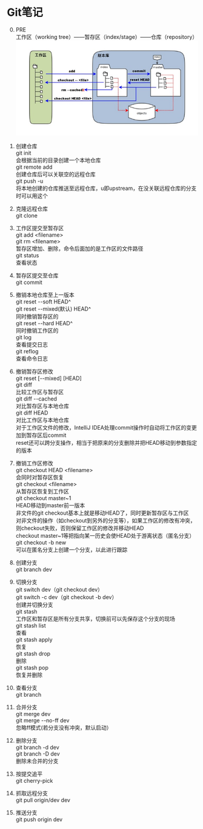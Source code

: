 # Git笔记

0. PRE<br>
工作区（working tree）——暂存区（index/stage）——仓库（repository）
![git基础概念](https://github.com/lvv9/lvv9.github.io/blob/master/pic/1352126739_7909.jpg?raw=true)

1. 创建仓库<br>
git init<br>
会根据当前的目录创建一个本地仓库<br>
git remote add<br>
创建仓库后可以关联空的远程仓库<br>
git push -u<br>
将本地创建的仓库推送至远程仓库，u即upstream，在没关联远程仓库的分支时可以用这个

2. 克隆远程仓库<br>
git clone

3. 工作区提交至暂存区<br>
git add \<filename><br>
git rm \<filename><br>
暂存区增加、删除，命令后面加的是工作区的文件路径<br>
git status<br>
查看状态

4. 暂存区提交至仓库<br>
git commit

5. 撤销本地仓库至上一版本<br>
git reset --soft HEAD^<br>
git reset --mixed(默认) HEAD^<br>
同时撤销暂存区的<br>
git reset --hard HEAD^<br>
同时撤销工作区的<br>
git log<br>
查看提交日志<br>
git reflog<br>
查看命令日志

6. 撤销暂存区修改<br>
git reset \[--mixed\] \[HEAD\]<br>
git diff<br>
比较工作区与暂存区<br>
git diff --cached<br>
对比暂存区与本地仓库<br>
git diff HEAD<br>
对比工作区与本地仓库<br>
对于工作区文件的修改，IntelliJ IDEA处理commit操作时自动将工作区的变更加到暂存区后commit<br>
reset还可以跨分支操作，相当于把原来的分支删除并把HEAD移动到参数指定的版本

7. 撤销工作区修改<br>
git checkout HEAD \<filename\><br>
会同时对暂存区恢复<br>
git checkout \<filename\><br>
从暂存区恢复到工作区<br>
git checkout master\~1<br>
HEAD移动到master前一版本<br>
非文件的git checkout基本上就是移动HEAD了，同时更新暂存区与工作区<br>
对非文件的操作（如checkout到另外的分支等），如果工作区的修改有冲突，则checkout失败，否则保留工作区的修改并移动HEAD<br>
checkout master~1等把指向某一历史会使HEAD处于游离状态（匿名分支）<br>
git checkout -b new<br>
可以在匿名分支上创建一个分支，以此进行跟踪

8. 创建分支<br>
git branch dev

9. 切换分支<br>
git switch dev（git checkout dev）<br>
git switch -c dev（git checkout -b dev）<br>
创建并切换分支<br>
git stash<br>
工作区和暂存区是所有分支共享，切换前可以先保存这个分支的现场<br>
git stash list<br>
查看<br>
git stash apply<br>
恢复<br>
git stash drop<br>
删除<br>
git stash pop  
恢复并删除

10. 查看分支<br>
git branch

11. 合并分支<br>
git merge dev<br>
git merge --no-ff dev<br>
忽略ff模式(若分支没有冲突，默认启动）

12. 删除分支<br>
git branch -d dev<br>
git branch -D dev<br>
删除未合并的分支

13. 按提交追平<br>
git cherry-pick

14. 抓取远程分支<br>
git pull origin/dev dev

15. 推送分支<br>
git push origin dev
